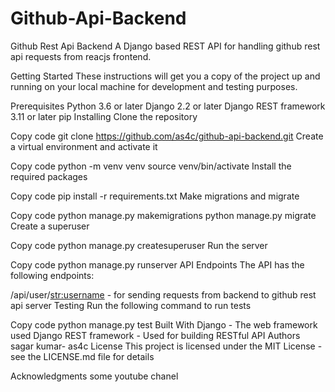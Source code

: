 # Github-Api-Backend
Github Rest Api Backend
A Django based REST API for handling github rest api requests from reacjs frontend.

Getting Started
These instructions will get you a copy of the project up and running on your local machine for development and testing purposes.

Prerequisites
Python 3.6 or later
Django 2.2 or later
Django REST framework 3.11 or later
pip
Installing
Clone the repository

Copy code
git clone https://github.com/as4c/github-api-backend.git
Create a virtual environment and activate it

Copy code
python -m venv venv
source venv/bin/activate
Install the required packages

Copy code
pip install -r requirements.txt
Make migrations and migrate

Copy code
python manage.py makemigrations
python manage.py migrate
Create a superuser

Copy code
python manage.py createsuperuser
Run the server

Copy code
python manage.py runserver
API Endpoints
The API has the following endpoints:

/api/user/<str:username> - for sending requests from backend to github rest api server
Testing
Run the following command to run tests

Copy code
python manage.py test
Built With
Django - The web framework used
Django REST framework - Used for building RESTful API
Authors
sagar kumar- as4c
License
This project is licensed under the MIT License - see the LICENSE.md file for details

Acknowledgments
some youtube chanel
